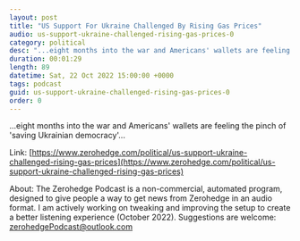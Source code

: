 ```yaml
---
layout: post
title: "US Support For Ukraine Challenged By Rising Gas Prices"
audio: us-support-ukraine-challenged-rising-gas-prices-0
category: political
desc: "...eight months into the war and Americans' wallets are feeling the pinch of 'saving Ukrainian democracy'..."
duration: 00:01:29
length: 89
datetime: Sat, 22 Oct 2022 15:00:00 +0000
tags: podcast
guid: us-support-ukraine-challenged-rising-gas-prices-0
order: 0
---
```

...eight months into the war and Americans' wallets are feeling the pinch of 'saving Ukrainian democracy'...

Link: [https://www.zerohedge.com/political/us-support-ukraine-challenged-rising-gas-prices](https://www.zerohedge.com/political/us-support-ukraine-challenged-rising-gas-prices)

About: The Zerohedge Podcast is a non-commercial, automated program, designed to give people a way to get news from Zerohedge in an audio format.  I am actively working on tweaking and improving the setup to create a better listening experience (October 2022).  Suggestions are welcome: [zerohedgePodcast@outlook.com](mailto:zerohedgePodcast@outlook.com)